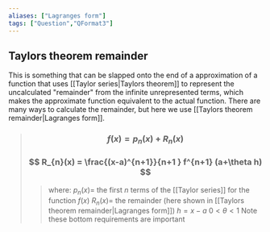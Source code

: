```yaml
---
aliases: ["Lagranges form"]
tags: ["Question","QFormat3"]
---
```


#### 
## Taylors theorem remainder
This is something that can be slapped onto the end of a approximation of a function that uses [[Taylor series|Taylors theorem]] to represent the uncalculated "remainder" from the infinite unrepresented terms, which makes the approximate function equivalent to the actual function.
There are many ways to calculate the remainder, but here we use [[Taylors theorem remainder|Lagranges form]].

> ### $$ f(x) = p_{n} (x) + R_{n}(x) $$ 
> ### $$ R_{n}(x) = \frac{(x-a)^{n+1}}{n+1 } f^{n+1} (a+\theta h) $$
>> where:
>> $p_{n}(x)=$ the first $n$ terms of the [[Taylor series]] for the function $f(x)$ 
>> $R_{n}(x)=$ the remainder (here shown in [[Taylors theorem remainder|Lagranges form]])
>> $h=x-a$
>> $0<\theta<1$
>> Note these bottom requirements are important